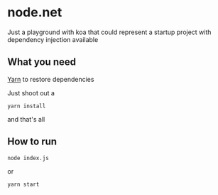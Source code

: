 # node.net
Just a playground with koa that could represent a startup project with dependency injection available

## What you need
[Yarn](https://www.npmjs.com/package/yarn) to restore dependencies

Just shoot out a 
```
yarn install
```
and that's all

## How to run
```
node index.js
```
or
```
yarn start
```
